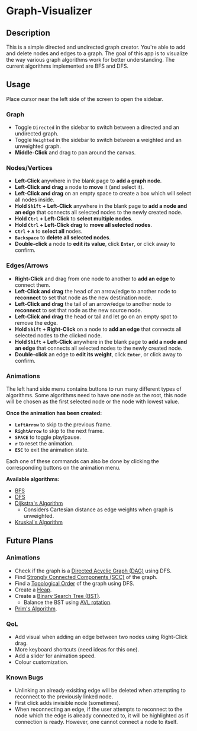 # Graph-Visualizer

## Description

This is a simple directed and undirected graph creator. You're able to add and delete nodes and edges to a graph. The goal of this app is to visualize the way various graph algorithms work for better understanding. The current algorithms implemented are BFS and DFS.

## Usage

Place cursor near the left side of the screen to open the sidebar.

### Graph

-   Toggle `Directed` in the sidebar to switch between a directed and an undirected graph.
-   Toggle `Weighted` in the sidebar to switch between a weighted and an unweighted graph.
-   **Middle-Click** and drag to pan around the canvas.

### Nodes/Vertices

-   **Left-Click** anywhere in the blank page to **add a graph node**.
-   **Left-Click and drag** a node to **move** it (and select it).
-   **Left-Click and drag** on an empty space to create a box which will select all nodes inside.
-   **Hold `Shift` + Left-Click** anywhere in the blank page to **add a node and an edge** that connects all selected nodes to the newly created node.
-   **Hold `Ctrl` + Left-Click** to **select multiple nodes**.
-   **Hold `Ctrl` + Left-Click drag** to **move all selected nodes**.
-   **`Ctrl` + `A`** to **select all** nodes.
-   **`Backspace`** to **delete all selected nodes**.
-   **Double-click** a node to **edit its value**, click **`Enter`**, or click away to confirm.

### Edges/Arrows

-   **Right-Click** and drag from one node to another to **add an edge** to connect them.
-   **Left-Click and drag** the head of an arrow/edge to another node to **reconnect** to set that node as the new destination node.
-   **Left-Click and drag** the tail of an arrow/edge to another node to **reconnect** to set that node as the new source node.
-   **Left-Click and drag** the head or tail and let go on an empty spot to remove the edge.
-   **Hold `Shift` + Right-Click** on a node to **add an edge** that connects all selected nodes to the clicked node.
-   **Hold `Shift` + Left-Click** anywhere in the blank page to **add a node and an edge** that connects all selected nodes to the newly created node.
-   **Double-click** an edge to **edit its weight**, click **`Enter`**, or click away to confirm.

### Animations

The left hand side menu contains buttons to run many different types of algorithms. Some algorithms need to have one node as the root, this node will be chosen as the first selected node or the node with lowest value.

**Once the animation has been created:**

-   **`LeftArrow`** to skip to the previous frame.
-   **`RightArrow`** to skip to the next frame.
-   **`SPACE`** to toggle play/pause.
-   **`r`** to reset the animation.
-   **`ESC`** to exit the animation state.

Each one of these commands can also be done by clicking the corresponding buttons on the animation menu.

**Available algorithms:**

-   [BFS](https://en.wikipedia.org/wiki/Breadth-first_search)
-   [DFS](https://en.wikipedia.org/wiki/Depth-first_search)
-   [Dijkstra's Algorithm](https://en.wikipedia.org/wiki/Dijkstra%27s_algorithm)
    -   Considers Cartesian distance as edge weights when graph is unweighted.
-   [Kruskal's Algorithm](https://en.wikipedia.org/wiki/Kruskal%27s_algorithm)

## Future Plans

### Animations

-   Check if the graph is a [Directed Acyclic Graph (DAG)](https://en.wikipedia.org/wiki/Directed_acyclic_graph) using DFS.
-   Find [Strongly Connected Components (SCC)](https://en.wikipedia.org/wiki/Strongly_connected_component) of the graph.
-   Find a [Topological Order](https://en.wikipedia.org/wiki/Topological_sorting) of the graph using DFS.
-   Create a [Heap](<https://en.wikipedia.org/wiki/Heap_(data_structure)>).
-   Create a [Binary Search Tree (BST)](https://en.wikipedia.org/wiki/Binary_search_tree).
    -   Balance the BST using [AVL rotation](https://en.wikipedia.org/wiki/AVL_tree#Rebalancing).
-   [Prim's Algorithm](https://en.wikipedia.org/wiki/Prim's_algorithm).

### QoL

-   Add visual when adding an edge between two nodes using Right-Click drag.
-   More keyboard shortcuts (need ideas for this one).
-   Add a slider for animation speed.
-   Colour customization.

### Known Bugs

-   Unlinking an already exisiting edge will be deleted when attempting to reconnect to the previously linked node.
-   First click adds invisible node (sometimes).
-   When reconnecting an edge, if the user attempts to reconnect to the node which the edge is already connected to, it will be highlighted as if connection is ready. However, one cannot connect a node to itself.
